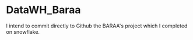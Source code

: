 # DataWH_Baraa
I intend to commit directly to Github the BARAA's project which I completed on snowflake.
